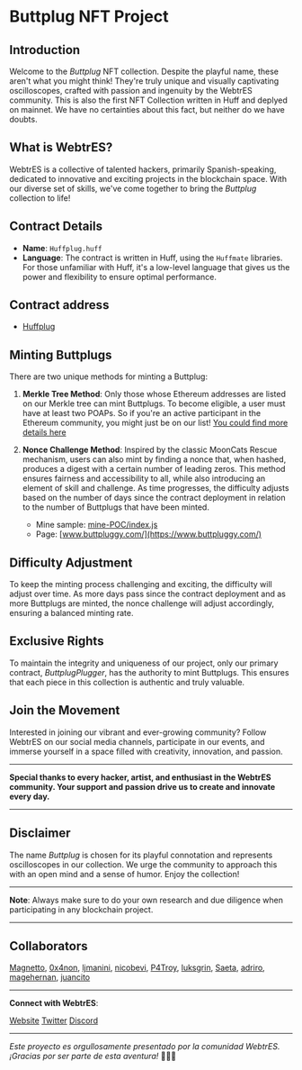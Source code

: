 # Buttplug NFT Project

## Introduction

Welcome to the _Buttplug_ NFT collection. Despite the playful name, these aren't what you might think! They're truly unique and visually captivating oscilloscopes, crafted with passion and ingenuity by the WebtrES community.
This is also the first NFT Collection written in Huff and deplyed on mainnet. We have no certainties about this fact, but neither do we have doubts.

## What is WebtrES?

WebtrES is a collective of talented hackers, primarily Spanish-speaking, dedicated to innovative and exciting projects in the blockchain space. With our diverse set of skills, we've come together to bring the _Buttplug_ collection to life!

## Contract Details

- **Name**: `Huffplug.huff`
- **Language**: The contract is written in Huff, using the `Huffmate` libraries. For those unfamiliar with Huff, it's a low-level language that gives us the power and flexibility to ensure optimal performance.

## Contract address

- [Huffplug](https://etherscan.io/address/0x0000420538cd5abfbc7db219b6a1d125f5892ab0#code)

## Minting Buttplugs

There are two unique methods for minting a Buttplug:

1. **Merkle Tree Method**: Only those whose Ethereum addresses are listed on our Merkle tree can mint Buttplugs. To become eligible, a user must have at least two POAPs. So if you're an active participant in the Ethereum community, you might just be on our list! [You could find more details here](./merkletree-builder/README.md)

2. **Nonce Challenge Method**: Inspired by the classic MoonCats Rescue mechanism, users can also mint by finding a nonce that, when hashed, produces a digest with a certain number of leading zeros. This method ensures fairness and accessibility to all, while also introducing an element of skill and challenge. As time progresses, the difficulty adjusts based on the number of days since the contract deployment in relation to the number of Buttplugs that have been minted.
   - Mine sample: [mine-POC/index.js](./mine-POC/index.js)
   - Page: [www.buttpluggy.com/](https://www.buttpluggy.com/)

## Difficulty Adjustment

To keep the minting process challenging and exciting, the difficulty will adjust over time. As more days pass since the contract deployment and as more Buttplugs are minted, the nonce challenge will adjust accordingly, ensuring a balanced minting rate.

## Exclusive Rights

To maintain the integrity and uniqueness of our project, only our primary contract, _ButtplugPlugger_, has the authority to mint Buttplugs. This ensures that each piece in this collection is authentic and truly valuable.

## Join the Movement

Interested in joining our vibrant and ever-growing community? Follow WebtrES on our social media channels, participate in our events, and immerse yourself in a space filled with creativity, innovation, and passion.

---

**Special thanks to every hacker, artist, and enthusiast in the WebtrES community. Your support and passion drive us to create and innovate every day.**

---

## Disclaimer

The name _Buttplug_ is chosen for its playful connotation and represents oscilloscopes in our collection. We urge the community to approach this with an open mind and a sense of humor. Enjoy the collection!

---

**Note**: Always make sure to do your own research and due diligence when participating in any blockchain project.

---

## Collaborators

[Magnetto](https://x.com/magnetto90), [0x4non](https://twitter.com/eugenioclrc), [ljmanini](https://twitter.com/ljmanini/), [nicobevi](https://twitter.com/nicobevi2023/),
[P4Troy](https://twitter.com/MartinPefaur), [luksgrin](https://twitter.com/luksgrin), [Saeta](https://twitter.com/saetaeth), [adriro](https://twitter.com/adrianromero), 
[magehernan](https://github.com/Magehernan), [juancito](https://twitter.com/0xJuancito)

---

**Connect with WebtrES**:

[Website](https://webtres.club/)
[Twitter](https://twitter.com/webtresclub)
[Discord](https://discord.gg/eegRCDmwbM)

---

_Este proyecto es orgullosamente presentado por la comunidad WebtrES. ¡Gracias por ser parte de esta aventura!_ 🚀🎨🔌
